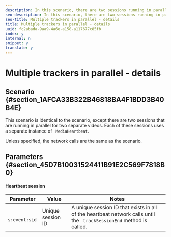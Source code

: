 ```yaml
---
description: In this scenario, there are two sessions running in parallel for two separate videos and using two separate instances of MediaHeartbeat..
seo-description: In this scenario, there are two sessions running in parallel for two separate videos and using two separate instances of MediaHeartbeat..
seo-title: Multiple trackers in parallel - details
title: Multiple trackers in parallel - details
uuid: fc2abada-9aa9-4a6e-a158-a117677c85fb
index: y
internal: n
snippet: y
translate: y
---
```


# Multiple trackers in parallel - details


## Scenario {#section_1AFCA33B322B46818BA4F1BDD3B40B4E}

This scenario is identical to the [](../../sdk-scenarios/r_vhl_scenarios_no-interup-comm-details-top/r_vhl_scenarios_no-interup-comm-details-top.md) scenario, except there are two sessions that are running in parallel for two separate videos. Each of these sessions uses a separate instance of ` MediaHeartbeat`. 

Unless specified, the network calls are the same as the [](../../sdk-scenarios/r_vhl_scenarios_no-interup-comm-details-top/r_vhl_scenarios_no-interup-comm-details-top.md) scenario. 

## Parameters {#section_45D7B10031524411B91E2C569F7818B0}


#### Heartbeat session
|  Parameter  | Value  | Notes  |
|---|---|---|
| ` s:event:sid`  | Unique session ID  |A unique session ID that exists in all of the heartbeat network calls until the ` trackSessionEnd` method is called.  |

